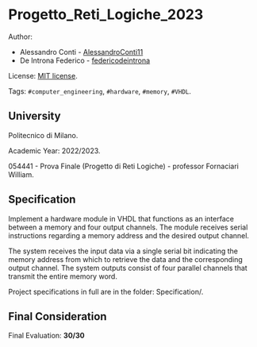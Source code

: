 # Progetto_Reti_Logiche_2023


Author: 
- Alessandro Conti - [AlessandroConti11](https://github.com/AlessandroConti11)
- De Introna Federico - [federicodeintrona](https://github.com/federicodeintrona)

License: [MIT license](LICENSE).

Tags: `#computer_engineering`, `#hardware`, `#memory`, `#VHDL`.


## University

Politecnico di Milano.

Academic Year: 2022/2023.

054441 - Prova Finale (Progetto di Reti Logiche) - professor Fornaciari William.


## Specification

Implement a hardware module in VHDL that functions as an interface between a memory and four output channels. The module receives serial instructions regarding a memory address and the desired output channel. 

The system receives the input data via a single serial bit indicating the memory address from which to retrieve the data and the corresponding output channel. The system outputs consist of four parallel channels that transmit the entire memory word.

Project specifications in full are in the folder: Specification/.


## Final Consideration

Final Evaluation: **30/30**
